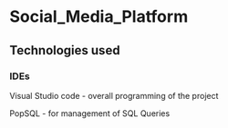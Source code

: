 # Social_Media_Platform
## Technologies used
### IDEs
Visual Studio code - overall programming of the project

PopSQL - for management of SQL Queries
